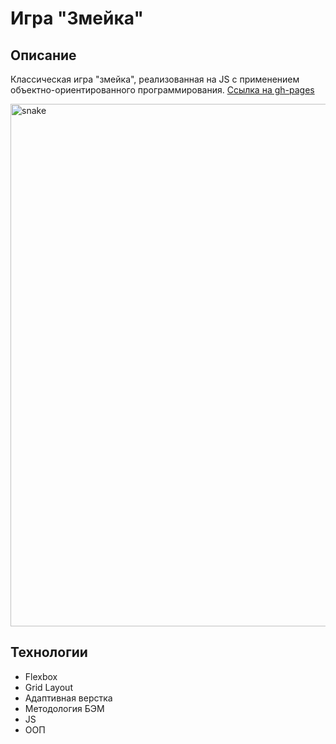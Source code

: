 # Игра "Змейка"

## Описание
Классическая игра "змейка", реализованная на JS с применением объектно-ориентированного программирования.
[Ссылка на gh-pages](https://amorymeow.github.io/game_snake/)

<img width="836" alt="snake" src="https://github.com/user-attachments/assets/7a0f6626-17b1-4198-a867-8a8690b73fbe">


## Технологии

* Flexbox
* Grid Layout
* Адаптивная верстка
* Методология БЭМ
* JS
* ООП
